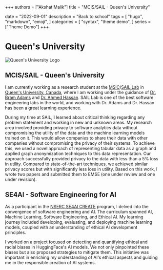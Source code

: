 +++
authors = ["Akshat Malik"]
title = "MCIS/SAIL - Queen's University"

date = "2022-09-01"
description = "Back to school"
tags = [
    "hugo",
    "markdown",
    "emoji",
]
categories = [
    "syntax",
    "theme demo",
]
series = ["Theme Demo"]
+++

# Queen's University


![Queen's University Logo](/img/queens_logo.png)

## MCIS/SAIL - Queen's University

I am currently working as a research student at the [MSIC](https://mcis.cs.queensu.ca/)/[SAIL Lab](https://sail.cs.queensu.ca/) in [Queen's University, Canada](https://www.queensu.ca/), where I am working under the guidance of [Dr. Bram Adams](https://scholar.google.ca/citations?user=XS9QH_UAAAAJ&hl=en) and [Dr. Ahmed Hassan](https://scholar.google.ca/citations?user=9hwXx34AAAAJ&hl=en). SAIL Lab is one of the best software engineering labs in the world, and working with Dr. Adams and Dr. Hassan has been a great learning experience.

During my time at SAIL, I learned about critical thinking regarding any problem statement and working in new and unknown areas. My research area involved providing privacy to software analytics data without compromising the utility of the data and the machine learning models trained on it. This would allow companies to share their data with other companies without compromising the privacy of their systems. To achieve this, we used a novel approach of representing tabular data as a graph and applied graph anonymization techniques to this data representation. Our approach successfully provided privacy to the data with less than a 5% loss in utility. Compared to state-of-the-art techniques, we achieved similar privacy scores but with significantly less loss in utility. Based on this work, I wrote two papers and submitted them to EMSE (one under review and one under revision).

## SE4AI - Software Engineering for AI

As a participant in the [NSERC SE4AI CREATE](https://se4ai.org/) program, I delved into the convergence of software engineering and AI. The curriculum spanned AI, Machine Learning, Software Engineering, and Ethical AI. My learning journey included developing, evaluating, and deploying machine learning models, coupled with an understanding of ethical AI development principles.

I worked on a project focused on detecting and quantifying ethical and racial biases in HuggingFace's AI models. We not only pinpointed these biases but also proposed strategies to mitigate them. This initiative was important in enriching my understanding of AI's ethical aspects and guiding me in the responsible creation of AI systems.







